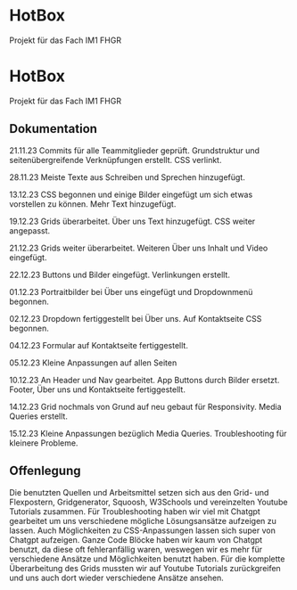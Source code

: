 # HotBox
 Projekt für das Fach IM1 FHGR

# HotBox
 Projekt für das Fach IM1 FHGR

## Dokumentation

21.11.23
Commits für alle Teammitglieder geprüft.
Grundstruktur und seitenübergreifende Verknüpfungen erstellt. CSS verlinkt.

28.11.23
Meiste Texte aus Schreiben und Sprechen hinzugefügt.

13.12.23
CSS begonnen und einige Bilder eingefügt um sich etwas vorstellen zu können.
Mehr Text hinzugefügt.

19.12.23
Grids überarbeitet. Über uns Text hinzugefügt. CSS weiter angepasst.

21.12.23
Grids weiter überarbeitet. Weiteren Über uns Inhalt und Video eingefügt.

22.12.23
Buttons und Bilder eingefügt. Verlinkungen erstellt.

01.12.23
Portraitbilder bei Über uns eingefügt und Dropdownmenü begonnen.

02.12.23
Dropdown fertiggestellt bei Über uns. Auf Kontaktseite CSS begonnen.

04.12.23
Formular auf Kontaktseite fertiggestellt.

05.12.23
Kleine Anpassungen auf allen Seiten

10.12.23
An Header und Nav gearbeitet. App Buttons durch Bilder ersetzt. Footer, Über uns und Kontaktseite fertiggestellt.

14.12.23
Grid nochmals von Grund auf neu gebaut für Responsivity.
Media Queries erstellt.

15.12.23
Kleine Anpassungen bezüglich Media Queries.
Troubleshooting für kleinere Probleme.


## Offenlegung

Die benutzten Quellen und Arbeitsmittel setzen sich aus den Grid- und Flexpostern, Gridgenerator, Squoosh, W3Schools und vereinzelten Youtube Tutorials zusammen.
Für Troubleshooting haben wir viel mit Chatgpt gearbeitet um uns verschiedene mögliche Lösungsansätze aufzeigen zu lassen. Auch Möglichkeiten zu CSS-Anpassungen lassen sich super von Chatgpt aufzeigen. Ganze Code Blöcke haben wir kaum von Chatgpt benutzt, da diese oft fehleranfällig waren, weswegen wir es mehr für verschiedene Ansätze und Möglichkeiten benutzt haben.
Für die komplette Überarbeitung des Grids mussten wir auf Youtube Tutorials zurückgreifen und uns auch dort wieder verschiedene Ansätze ansehen.
